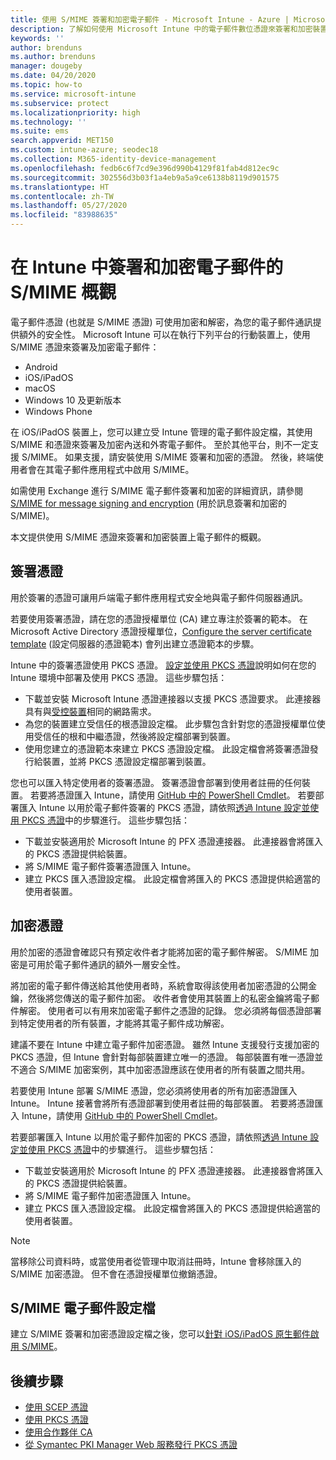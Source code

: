 ```yaml
---
title: 使用 S/MIME 簽署和加密電子郵件 - Microsoft Intune - Azure | Microsoft Docs
description: 了解如何使用 Microsoft Intune 中的電子郵件數位憑證來簽署和加密裝置上的電子郵件。 這些憑證稱為 S/MIME，並使用裝置組態設定檔加以設定。 簽署和加密憑證會用 PKCS 或私人憑證，並使用連接器來匯入憑證。
keywords: ''
author: brenduns
ms.author: brenduns
manager: dougeby
ms.date: 04/20/2020
ms.topic: how-to
ms.service: microsoft-intune
ms.subservice: protect
ms.localizationpriority: high
ms.technology: ''
ms.suite: ems
search.appverid: MET150
ms.custom: intune-azure; seodec18
ms.collection: M365-identity-device-management
ms.openlocfilehash: fedb6c6f7cd9e396d990b4129f81fab4d812ec9c
ms.sourcegitcommit: 302556d3b03f1a4eb9a5a9ce6138b8119d901575
ms.translationtype: HT
ms.contentlocale: zh-TW
ms.lasthandoff: 05/27/2020
ms.locfileid: "83988635"
---
```

# <a name="smime-overview-to-sign-and-encrypt-email-in-intune"></a>在 Intune 中簽署和加密電子郵件的 S/MIME 概觀

電子郵件憑證 (也就是 S/MIME 憑證) 可使用加密和解密，為您的電子郵件通訊提供額外的安全性。 Microsoft Intune 可以在執行下列平台的行動裝置上，使用 S/MIME 憑證來簽署及加密電子郵件：

- Android
- iOS/iPadOS
- macOS
- Windows 10 及更新版本
- Windows Phone

在 iOS/iPadOS 裝置上，您可以建立受 Intune 管理的電子郵件設定檔，其使用 S/MIME 和憑證來簽署及加密內送和外寄電子郵件。 至於其他平台，則不一定支援 S/MIME。 如果支援，請安裝使用 S/MIME 簽署和加密的憑證。 然後，終端使用者會在其電子郵件應用程式中啟用 S/MIME。

如需使用 Exchange 進行 S/MIME 電子郵件簽署和加密的詳細資訊，請參閱 [S/MIME for message signing and encryption](https://docs.microsoft.com/Exchange/policy-and-compliance/smime) (用於訊息簽署和加密的 S/MIME)。

本文提供使用 S/MIME 憑證來簽署和加密裝置上電子郵件的概觀。

## <a name="signing-certificates"></a>簽署憑證

用於簽署的憑證可讓用戶端電子郵件應用程式安全地與電子郵件伺服器通訊。

若要使用簽署憑證，請在您的憑證授權單位 (CA) 建立專注於簽署的範本。 在 Microsoft Active Directory 憑證授權單位，[Configure the server certificate template](https://docs.microsoft.com/windows-server/networking/core-network-guide/cncg/server-certs/configure-the-server-certificate-template) (設定伺服器的憑證範本) 會列出建立憑證範本的步驟。

Intune 中的簽署憑證使用 PKCS 憑證。 [設定並使用 PKCS 憑證](certficates-pfx-configure.md)說明如何在您的 Intune 環境中部署及使用 PKCS 憑證。 這些步驟包括：

- 下載並安裝 Microsoft Intune 憑證連接器以支援 PKCS 憑證要求。 此連接器具有與[受控裝置](../fundamentals/intune-endpoints.md#access-for-managed-devices)相同的網路需求。
- 為您的裝置建立受信任的根憑證設定檔。 此步驟包含針對您的憑證授權單位使用受信任的根和中繼憑證，然後將設定檔部署到裝置。
- 使用您建立的憑證範本來建立 PKCS 憑證設定檔。 此設定檔會將簽署憑證發行給裝置，並將 PKCS 憑證設定檔部署到裝置。

您也可以匯入特定使用者的簽署憑證。 簽署憑證會部署到使用者註冊的任何裝置。 若要將憑證匯入 Intune，請使用 [GitHub 中的 PowerShell Cmdlet](https://github.com/Microsoft/Intune-Resource-Access)。 若要部署匯入 Intune 以用於電子郵件簽署的 PKCS 憑證，請依照[透過 Intune 設定並使用 PKCS 憑證](certficates-pfx-configure.md)中的步驟進行。 這些步驟包括：

- 下載並安裝適用於 Microsoft Intune 的 PFX 憑證連接器。 此連接器會將匯入的 PKCS 憑證提供給裝置。
- 將 S/MIME 電子郵件簽署憑證匯入 Intune。
- 建立 PKCS 匯入憑證設定檔。 此設定檔會將匯入的 PKCS 憑證提供給適當的使用者裝置。

## <a name="encryption-certificates"></a>加密憑證

用於加密的憑證會確認只有預定收件者才能將加密的電子郵件解密。 S/MIME 加密是可用於電子郵件通訊的額外一層安全性。

將加密的電子郵件傳送給其他使用者時，系統會取得該使用者加密憑證的公開金鑰，然後將您傳送的電子郵件加密。 收件者會使用其裝置上的私密金鑰將電子郵件解密。 使用者可以有用來加密電子郵件之憑證的記錄。 您必須將每個憑證部署到特定使用者的所有裝置，才能將其電子郵件成功解密。

建議不要在 Intune 中建立電子郵件加密憑證。 雖然 Intune 支援發行支援加密的 PKCS 憑證，但 Intune 會針對每部裝置建立唯一的憑證。 每部裝置有唯一憑證並不適合 S/MIME 加密案例，其中加密憑證應該在使用者的所有裝置之間共用。

若要使用 Intune 部署 S/MIME 憑證，您必須將使用者的所有加密憑證匯入 Intune。 Intune 接著會將所有憑證部署到使用者註冊的每部裝置。 若要將憑證匯入 Intune，請使用 [GitHub 中的 PowerShell Cmdlet](https://github.com/Microsoft/Intune-Resource-Access)。

若要部署匯入 Intune 以用於電子郵件加密的 PKCS 憑證，請依照[透過 Intune 設定並使用 PKCS 憑證](certficates-pfx-configure.md)中的步驟進行。 這些步驟包括：

- 下載並安裝適用於 Microsoft Intune 的 PFX 憑證連接器。 此連接器會將匯入的 PKCS 憑證提供給裝置。
- 將 S/MIME 電子郵件加密憑證匯入 Intune。
- 建立 PKCS 匯入憑證設定檔。 此設定檔會將匯入的 PKCS 憑證提供給適當的使用者裝置。

 > [!NOTE]
 > 當移除公司資料時，或當使用者從管理中取消註冊時，Intune 會移除匯入的 S/MIME 加密憑證。 但不會在憑證授權單位撤銷憑證。

## <a name="smime-email-profiles"></a>S/MIME 電子郵件設定檔

建立 S/MIME 簽署和加密憑證設定檔之後，您可以[針對 iOS/iPadOS 原生郵件啟用 S/MIME](../configuration/email-settings-ios.md)。

## <a name="next-steps"></a>後續步驟

- [使用 SCEP 憑證](certificates-scep-configure.md)
- [使用 PKCS 憑證](certficates-pfx-configure.md)
- [使用合作夥伴 CA](certificate-authority-add-scep-overview.md)
- [從 Symantec PKI Manager Web 服務發行 PKCS 憑證](certificates-digicert-configure.md)
